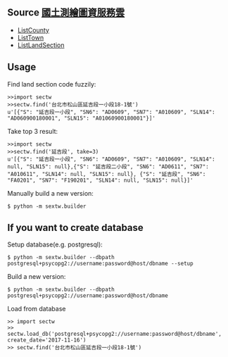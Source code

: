 Source [國土測繪圖資服務雲](https://maps.nlsc.gov.tw "https://maps.nlsc.gov.tw")
----
* [ListCounty](http://api.nlsc.gov.tw/other/ListCounty "http://api.nlsc.gov.tw/other/ListCounty")
* [ListTown](http://api.nlsc.gov.tw/other/ListTown/B "http://api.nlsc.gov.tw/other/ListTown/B")
* [ListLandSection](http://api.nlsc.gov.tw/other/ListLandSection/B/B01 "http://api.nlsc.gov.tw/other/ListLandSection/B/B01")

Usage
-----
Find land section code fuzzily:

    >>import sectw
    >>sectw.find('台北市松山區延吉段一小段18-1號')
    u'[{"S": "延吉段一小段", "SN6": "AD0609", "SN7": "A010609", "SLN14": "AD060900180001", "SLN15": "A01060900180001"}]'

Take top 3 result:

    >>import sectw
    >>sectw.find('延吉段', take=3)
    u'[{"S": "延吉段一小段", "SN6": "AD0609", "SN7": "A010609", "SLN14": null, "SLN15": null},{"S": "延吉段二小段", "SN6": "AD0611", "SN7": "A010611", "SLN14": null, "SLN15": null}, {"S": "延吉段", "SN6": "FA0201", "SN7": "F190201", "SLN14": null, "SLN15": null}]'

Manually build a new version:

    $ python -m sextw.builder

If you want to create database
-------------------------------

Setup database(e.g. postgresql):

    $ python -m sextw.builder --dbpath postgresql+psycopg2://username:password@host/dbname --setup

Build a new version:

    $ python -m sextw.builder --dbpath postgresql+psycopg2://username:password@host/dbname

Load from database

    >> import sectw
    >> sectw.load_db('postgresql+psycopg2://username:password@host/dbname', create_date='2017-11-16')
    >> sectw.find('台北市松山區延吉段一小段18-1號')